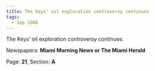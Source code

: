 ```yaml
---  
title: The Keys' oil exploration controversy continues  
tags:  
  - Sep 1988  
---  
```

  
The Keys' oil exploration controversy continues.  
  
Newspapers: **Miami Morning News or The Miami Herald**  
  
Page: **21**, Section: **A** 
